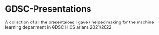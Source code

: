 # GDSC-Presentations
A collection of all the presentaions I gave / helped making for the machine learning department in GDSC HICS ariana 2021/2022

